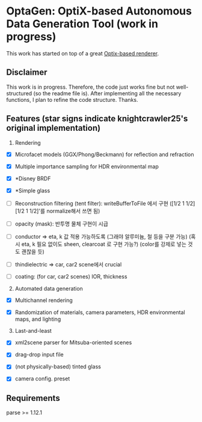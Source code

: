 # OptaGen: OptiX-based Autonomous Data Generation Tool (work in progress)

This work has started on top of a great [Optix-based renderer](https://github.com/knightcrawler25/Optix-PathTracer).

## Disclaimer
This work is in progress. Therefore, the code just works fine but not well-structured (so the readme file is). After implementing all the necessary functions, I plan to refine the code structure. Thanks.

## Features (star signs indicate knightcrawler25's original implementation)
1. Rendering

- [x] Microfacet models (GGX/Phong/Beckmann) for reflection and refraction

- [x] Multiple importance sampling for HDR environmental map

- [x] *Disney BRDF

- [x] *Simple glass

- [ ] Reconstruction filtering (tent filter): writeBufferToFile 에서 구현 ([1/2 1 1/2][1/2 1 1/2]'를 normalize해서 쓰면 됨)

- [ ] opacity (mask): 반투명 물체 구현이 시급

- [ ] conductor => eta, k 값 적용 가능하도록 (그래야 알루미늄, 철 등을 구분 가능) (혹시 eta, k 필요 없이도 sheen, clearcoat 로 구현 가능?) (color를 강제로 넣는 것도 괜찮을 듯)

- [ ] thindielectric => car, car2 scene에서 crucial

- [ ] coating: (for car, car2 scenes) IOR, thickness

2. Automated data generation

- [x] Multichannel rendering

- [x] Randomization of materials, camera parameters, HDR environmental maps, and lighting

3. Last-and-least

- [x] xml2scene parser for Mitsuba-oriented scenes

- [x] drag-drop input file

- [x] (not physically-based) tinted glass

- [x] camera config. preset

## Requirements
parse >= 1.12.1